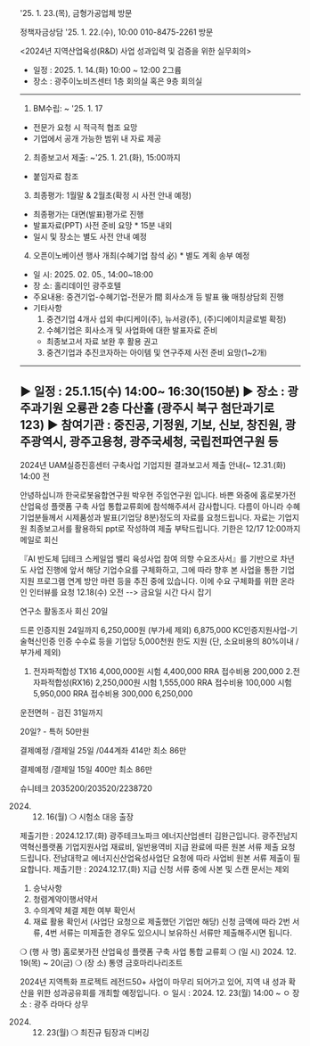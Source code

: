 


'25. 1. 23.(목), 금형가공업체 방문


정책자금상담
'25. 1. 22.(수), 10:00  010-8475-2261 방문




<2024년 지역산업육성(R&D) 사업 성과입력 및 검증을 위한 실무회의>
- 일정 : 2025. 1. 14.(화) 10:00 ~ 12:00 2그륩
- 장소 : 광주이노비즈센터 1층 회의실 혹은 9층 회의실
  
---------------

1. BM수립: ~ '25. 1. 17
  - 전문가 요청 시 적극적 협조 요망
  - 기업에서 공개 가능한 범위 내 자료 제공

2. 최종보고서 제출: ~'25. 1. 21.(화), 15:00까지
  - 붙임자료 참조

3. 최종평가: 1월말 & 2월초(확정 시 사전 안내 예정)
  - 최종평가는 대면(발표)평가로 진행
  - 발표자료(PPT) 사전 준비 요망   * 15분 내외
  - 일시 및 장소는 별도 사전 안내 예정

4. 오픈이노베이션 행사 개최(수혜기업 참석 必)   * 별도 계획 송부 예정
  - 일    시: 2025. 02. 05., 14:00~18:00
  - 장    소: 홀리데이인 광주호텔
  - 주요내용: 중견기업-수혜기업-전문가 間 회사소개 등 발표 後 매칭상담회 진행
  - 기타사항
    1) 중견기업 4개사 섭외 中(디케이(주), 뉴서광(주), (주)디에이치글로벌 확정)
    2) 수혜기업은 회사소개 및 사업화에 대한 발표자료 준비
      * 최종보고서 자료 보완 후 활용 권고
    3) 중견기업과 추진코자하는 아이템 및 연구주제 사전 준비 요망(1~2개)
   
-----------------------------------------------------------------------------------------------------


 ▶ 일정 : 25.1.15(수) 14:00~ 16:30(150분)
 ▶ 장소 : 광주과기원 오룡관 2층 다산홀 (광주시 북구 첨단과기로 123)
 ▶ 참여기관 : 중진공, 기정원, 기보, 신보, 창진원, 광주광역시, 광주고용청, 광주국세청, 국립전파연구원 등
-----------------------------------------------------------------------------------------------------
 


2024년 UAM실증진흥센터 구축사업 기업지원 결과보고서 제출 안내(~ 12.31.(화) 14:00 전



안녕하십니까 한국로봇융합연구원 박우현 주임연구원 입니다.
바쁜 와중에 홈로봇가전 산업육성 플랫폼 구축 사업 통합교류회에 참석해주셔서 감사합니다.
다름이 아니라 수혜기업분들께서 시제품성과 발표(기업당 8분)정도의 자료를 요청드립니다.
자료는 기업지원 최종보고서를 활용하되 ppt로 작성하여 제출 부탁드립니다.
기한은 12/17 12:00까지 메일로 회신



『AI 반도체 딥테크 스케일업 밸리 육성사업 참여 의향 수요조사서』를 기반으로 
차년도 사업 진행에 앞서 해당 기업수요를 구체화하고, 그에 따라 향후 본 사업을 통한 
기업 지원 프로그램 연계 방안 마련 등을 추진 중에 있습니다.
이에 수요 구체화를 위한 온라인 인터뷰를 요청
12.18(수) 오전   --> 금요일 시간 다시 잡기



연구소 활동조사 회신 20일


드론 인증지원 24일까지  6,250,000원 (부가세 제외) 6,875,000
KC인증지원사업-기술혁신인증
인증 수수료 등을 기업당 5,000천원 한도 지원
     (단, 소요비용의 80%이내 / 부가세 제외)

1. 전자파적합성 TX16 4,000,000원    시험 4,400,000  RRA 접수비용  200,000
2.전자파적합성(RX16) 2,250,000원    시험 1,555,000  RRA 접수비용  100,000
                                   시험  5,950,000  RRA 접수비용  300,000      6,250,000

   

운전면허 - 검진 31일까지


20일? - 특허
50만원

결제예정 /결제일 25일 /044계좌
414만
최소 86만


결제예정 /결제일 15일
400만
최소 86만


슈니테크
2035200/203520/2238720



2024. 12. 16(월)
❍ 시험소 대응 출장


제출기한 : 2024.12.17.(화)
광주테크노파크 에너지산업센터 김완근입니다.
광주전남지역혁신플랫폼 기업지원사업
재료비, 일반용역비 지급 완료에 따른 원본 서류 제출 요청드립니다.
전남대학교 에너지신산업육성사업단 요청에 따라 사업비 원본 서류 제출이 필요합니다.
제출기한 : 2024.12.17.(화)
지급 신청 서류 중에 사본 및 스캔 문서는 제외
1. 승낙사항
2. 청렴계약이행서약서
3. 수의계약 체결 제한 여부 확인서
4. 재료 활용 확인서 (사업단 요청으로 제출했던 기업만 해당)
신청 금액에 따라 2번 서류, 4번 서류는 미제출한 경우도 있으시니 보유하신 서류만 제출해주시면 됩니다.




❍ (행 사 명) 홈로봇가전 산업육성 플랫폼 구축 사업 통합 교류회
❍ (일 시) 2024. 12. 19(목) ~ 20(금)
❍ (장 소) 통영 금호마리나리조트


2024년 지역특화 프로젝트 레전드50+ 사업이 마무리 되어가고 있어, 지역 내 성과 확산을 위한 성과공유회를 개최할 예정입니다.
ㅇ 일시 : 2024. 12. 23(월) 14:00 ~ 
ㅇ 장소 : 광주 라마다 상무


2024. 12. 23(월)
❍ 최진규 팀장과 디버깅


